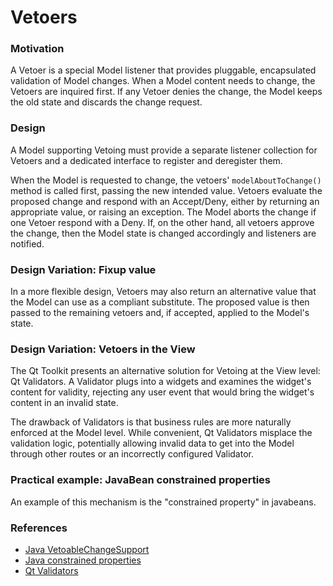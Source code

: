 # Vetoers

### Motivation

A Vetoer is a special Model listener that provides pluggable, encapsulated 
validation of Model changes. When a Model content needs to change,
the Vetoers are inquired first. If any Vetoer denies the change, the Model
keeps the old state and discards the change request.

### Design

A Model supporting Vetoing must provide a separate listener collection for Vetoers
and a dedicated interface to register and deregister them.

When the Model is requested to change, the vetoers' `modelAboutToChange()`
method is called first, passing the new intended value. Vetoers evaluate the 
proposed change and respond with an Accept/Deny, either by returning
an appropriate value, or raising an exception.  The Model aborts the change if
one Vetoer respond with a Deny. If, on the other hand, all vetoers approve the
change, then the Model state is changed accordingly and listeners are notified.

### Design Variation: Fixup value

In a more flexible design, Vetoers may also return an alternative
value that the Model can use as a compliant substitute. The proposed
value is then passed to the remaining vetoers and, if accepted, applied to the
Model's state.

### Design Variation: Vetoers in the View

The Qt Toolkit presents an alternative solution for Vetoing at the View
level: Qt Validators. A Validator plugs into a widgets and examines the widget's
content for validity, rejecting any user event that would bring the widget's
content in an invalid state.

The drawback of Validators is that business rules are more naturally enforced
at the Model level. While convenient, Qt Validators misplace the validation
logic, potentially allowing invalid data to get into the Model through other 
routes or an incorrectly configured Validator.

### Practical example: JavaBean constrained properties

An example of this mechanism is the "constrained property" in javabeans.  


### References

- [Java VetoableChangeSupport](http://docs.oracle.com/javase/7/docs/api/java/beans/VetoableChangeSupport.html)
- [Java constrained properties](https://docs.oracle.com/javase/tutorial/javabeans/writing/properties.html)
- [Qt Validators](http://doc.qt.io/qt-4.8/qvalidator.html)

